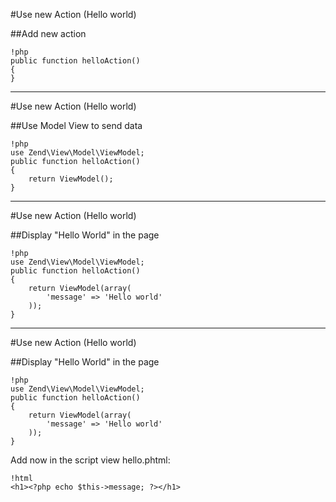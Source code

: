 #Use new Action (Hello world)



##Add new action

	!php
	public function helloAction()
	{
	}

---

#Use new Action (Hello world)



##Use Model View to send data

	!php
	use Zend\View\Model\ViewModel;
	public function helloAction()
	{
		return ViewModel();
	}

---

#Use new Action (Hello world)



##Display "Hello World" in the page

	!php
	use Zend\View\Model\ViewModel;
	public function helloAction()
	{
		return ViewModel(array(
			'message' => 'Hello world'
		));
	}

---

#Use new Action (Hello world)



##Display "Hello World" in the page

	!php
	use Zend\View\Model\ViewModel;
	public function helloAction()
	{
		return ViewModel(array(
			'message' => 'Hello world'
		));
	}

Add now in the script view hello.phtml:

	!html
	<h1><?php echo $this->message; ?></h1>
	
